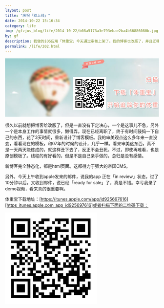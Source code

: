 ```yaml
---
layout: post
title: "庆祝「双上线」"
date: 2014-10-22 15:16:34
category: life
img: /gfzjus_blog/life/2014-10-22/b08a5173a3e793ebae2ba4b66886080b.jpg
by: gf
description: 我做的iOS应用「体重宝」今天通过审核上架了。我的博客也改版了，并且迁移到了帝国CMS，卡卡的Wordpress，goodbye!
permalink: /life/202.html
---
```

![b08a5173a3e793ebae2ba4b66886080b.jpg][]

很久以前就想把博客给改版了，但是一直没有下定决心，一个是这事儿不急，另外一个是本身工作的事情就很多，懒得弄。现在已经离职了，终于有时间鼓捣一下自己的东西，花了3天时间，重新设计了博客模板。我的审美观点这么多年来一直没变，看看现在的模板，和07年的时候的设计，几乎一样。看来审美这东西，真不是一天两天能练成的，就这样丑下去了，反正不会丑死。不过，即使再难看，也是原创模板了。线程的有好看的，但是不是自己亲手做的，总归是没有感情。

新博客完全静态化，都是html页面。这都得力于强大的帝国CMS。

另外，今天上午收到apple发来的邮件，说我的app 正在「in review」状态，过了10分钟以后，又收到邮件，说已经「ready for sale」了，真是不错。幸亏我录了demo视频，看来真的很重要啊。

体重宝下载地址：[https://itunes.apple.com/app/id925697616][https_itunes.apple.com_app_id925697616]或者扫描下面的二维码下载：

![体重宝下载地址][ea6c93cab8edbff0fec0d812c9439883.jpg]


[b08a5173a3e793ebae2ba4b66886080b.jpg]: /gfzjus_blog/life/2014-10-22/b08a5173a3e793ebae2ba4b66886080b.jpg
[https_itunes.apple.com_app_id925697616]: https://itunes.apple.com/app/id925697616
[ea6c93cab8edbff0fec0d812c9439883.jpg]: /gfzjus_blog/life/2014-10-22/ea6c93cab8edbff0fec0d812c9439883.jpg
